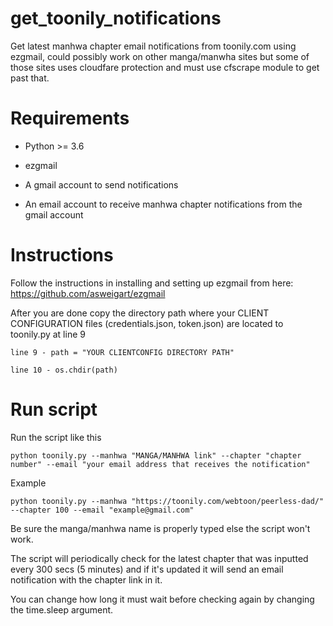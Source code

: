# get_toonily_notifications



Get latest manhwa chapter email notifications from toonily.com using ezgmail, could possibly work on other manga/manwha sites but some of those sites uses cloudfare protection and must use cfscrape module to get past that.
# Requirements
* Python >= 3.6

* ezgmail

* A gmail account to send notifications

* An email account to receive manhwa chapter notifications from the gmail account
# Instructions
Follow the instructions in installing and setting up ezgmail from here:
https://github.com/asweigart/ezgmail

After you are done copy the directory path where your CLIENT CONFIGURATION files (credentials.json, token.json) are located to toonily.py at line 9

	line 9 - path = "YOUR CLIENTCONFIG DIRECTORY PATH"
	
	line 10 - os.chdir(path)
	
# Run script

Run the script like this

	python toonily.py --manhwa "MANGA/MANHWA link" --chapter "chapter number" --email "your email address that receives the notification"
	
Example

	python toonily.py --manhwa "https://toonily.com/webtoon/peerless-dad/" --chapter 100 --email "example@gmail.com"

	

Be sure the manga/manhwa name is properly typed else the script won't work.

The script will periodically check for the latest chapter that was inputted every 300 secs (5 minutes) and if it's updated it will send an email notification with the chapter link in it.

You can change how long it must wait before checking again by changing the time.sleep argument.
